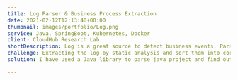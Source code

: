 ```yaml
---
title: Log Parser & Business Process Extraction
date: 2021-02-12T12:13:40+00:00
thumbnail: images/portfolio/Log.png
service: Java, SpringBoot, Kubernetes, Docker
client: CloudHub Research Lab
shortDescription: Log is a great source to detect business events. Parsing and minning log file can give us the whole scenarion of business process of a large project which can be very complicated. In this project I have run static analysis on microservice project to extract business process and generate Business Process Graph.
challenge: Extracting the log by static analysis and sort them into correct runtime order is the main challenge for this research project.
solution: I have used a Java library to parse java project and find out all variables, function calls, log statements then sort them according to runtime execution order. To achieve this, I had used graph optimization algorithm. At last this graph was used to generate business process graph. 

---
```

